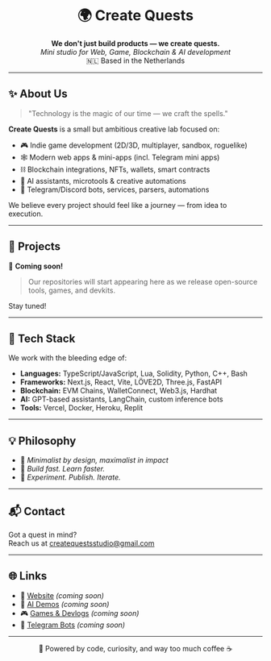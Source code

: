 <h1 align="center">🌍 Create Quests</h1>
<p align="center">
  <strong>We don't just build products — we create quests.</strong><br>
  <em>Mini studio for Web, Game, Blockchain & AI development</em><br>
  🇳🇱 Based in the Netherlands
</p>

---

## ✨ About Us

> "Technology is the magic of our time — we craft the spells."

**Create Quests** is a small but ambitious creative lab focused on:
- 🎮 Indie game development (2D/3D, multiplayer, sandbox, roguelike)
- 🕸️ Modern web apps & mini-apps (incl. Telegram mini apps)
- ⛓️ Blockchain integrations, NFTs, wallets, smart contracts
- 🧠 AI assistants, microtools & creative automations
- 🤖 Telegram/Discord bots, services, parsers, automations

We believe every project should feel like a journey — from idea to execution.

---

## 🧩 Projects

🚧 **Coming soon!**  
> Our repositories will start appearing here as we release open-source tools, games, and devkits.

Stay tuned!

---

## 🚀 Tech Stack

We work with the bleeding edge of:

- **Languages:** TypeScript/JavaScript, Lua, Solidity, Python, C++, Bash   
- **Frameworks:** Next.js, React, Vite, LÖVE2D, Three.js, FastAPI  
- **Blockchain:** EVM Chains, WalletConnect, Web3.js, Hardhat  
- **AI:** GPT-based assistants, LangChain, custom inference bots  
- **Tools:** Vercel, Docker, Heroku, Replit

---

## 💡 Philosophy

- 🎯 *Minimalist by design, maximalist in impact*  
- 🧭 *Build fast. Learn faster.*  
- 🧪 *Experiment. Publish. Iterate.*  

---

## 📬 Contact

Got a quest in mind?  
Reach us at [createquestsstudio@gmail.com](mailto:createquestsstudio@gmail.com)

---

## 🌐 Links

- 🔗 [Website](#) *(coming soon)*
- 🧠 [AI Demos](#) *(coming soon)*
- 🎮 [Games & Devlogs](#) *(coming soon)*
- 🤖 [Telegram Bots](#) *(coming soon)*

---

<p align="center">
  🚀 Powered by code, curiosity, and way too much coffee ☕
</p>
